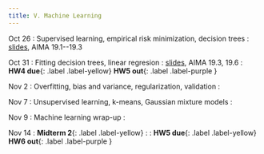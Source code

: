 ```yaml
---
title: V. Machine Learning
---
```


Oct 26
: Supervised learning, empirical risk minimization, decision trees
  : [slides](../assets/files/L17-ml.pdf), AIMA 19.1--19.3

Oct 31
: Fitting decision trees, linear regresion
  : [slides](../assets/files/L18-ml.pdf), AIMA 19.3, 19.6
: **HW4 due**{: .label .label-yellow} **HW5 out**{: .label .label-purple }

Nov 2
: Overfitting, bias and variance, regularization, validation
  : 

Nov 7
: Unsupervised learning, k-means, Gaussian mixture models
  : 

Nov 9
: Machine learning wrap-up
  : 

Nov 14
: **Midterm 2**{: .label .label-yellow}
  : 
: **HW5 due**{: .label .label-yellow} **HW6 out**{: .label .label-purple }

<!-- gradient descent, , logistic regression, nonlinear feature transforms -->